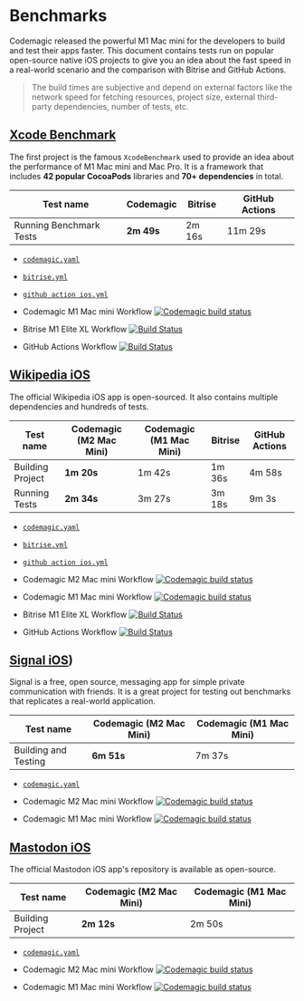 # Benchmarks

Codemagic released the powerful M1 Mac mini for the developers to build and test their apps faster. This document contains tests run on popular open-source native iOS projects to give you an idea about the fast speed in a real-world scenario and the comparison with Bitrise and GitHub Actions.

> The build times are subjective and depend on external factors like the network speed for fetching resources, project size, external third-party dependencies, number of tests, etc.

## [Xcode Benchmark](https://github.com/nevercode-rudrank/Benchmarks/tree/benchmark)

The first project is the famous `XcodeBenchmark` used to provide an idea about the performance of M1 Mac mini and Mac Pro. It is a framework that includes **42 popular CocoaPods** libraries and **70+ dependencies** in total.

**Test name** | **Codemagic** | **Bitrise** | **GitHub Actions**
--- | --- | --- | ---
Running Benchmark Tests | **2m 49s** | 2m 16s | 11m 29s

- [`codemagic.yaml`](https://github.com/nevercode-rudrank/Benchmarks/blob/benchmark/codemagic.yaml)
- [`bitrise.yml`](https://github.com/nevercode-rudrank/Benchmarks/blob/benchmark/bitrise.yml)
- [`github action ios.yml`](https://github.com/nevercode-rudrank/Benchmarks/blob/master/.github/workflows/ios.yml)

- Codemagic M1 Mac mini Workflow  [![Codemagic build status](https://api.codemagic.io/apps//636384f636dd120e8bce1532/ios-m1-mac-mini-workflow/status_badge.svg)](https://codemagic.io/app/636384f636dd120e8bce1532/build/63e3050e34df01f41f9f1db1) 
- Bitrise M1 Elite XL Workflow [![Build Status](https://app.bitrise.io/app/3352aa05cfe2f537/status.svg?token=kSu7Wj2ScSkR8NA44mO-gQ&branch=master)](https://app.bitrise.io/build/1d4f2322-0af4-445c-99b0-3c58723619cb)
- GitHub Actions Workflow [![Build Status](https://github.com/nevercode-rudrank/Benchmarks/actions/workflows/ios.yml/badge.svg?branch=benchmark)](https://github.com/nevercode-rudrank/Benchmarks/actions/runs/7114673613)


## [Wikipedia iOS](https://github.com/nevercode-rudrank/wikipedia-ios)

The official Wikipedia iOS app is open-sourced. It also contains multiple dependencies and hundreds of tests.

**Test name** | **Codemagic (M2 Mac Mini)** | **Codemagic (M1 Mac Mini)** | **Bitrise** | **GitHub Actions**
--- | --- | --- | --- | ---
Building Project | **1m 20s** | 1m 42s | 1m 36s | 4m 58s
Running Tests | **2m 34s** | 3m 27s | 3m 18s | 9m 3s

- [`codemagic.yaml`](https://github.com/nevercode-rudrank/wikipedia-ios/blob/main/codemagic.yaml)
- [`bitrise.yml`](https://github.com/nevercode-rudrank/wikipedia-ios/blob/main/bitrise.yml)
- [`github action ios.yml`](https://github.com/nevercode-rudrank/wikipedia-ios/blob/main/.github/workflows/ios.yml)

- Codemagic M2 Mac mini Workflow [![Codemagic build status](https://api.codemagic.io/apps/6267c85aeb4a9a0e7b7eba1b/ios-m1-mac-mini-workflow/status_badge.svg)](https://codemagic.io/app/6267c85aeb4a9a0e7b7eba1b/build/643fa4ada6c16df739a8e5c8)
- Codemagic M1 Mac mini Workflow [![Codemagic build status](https://api.codemagic.io/apps/6267c85aeb4a9a0e7b7eba1b/ios-m1-mac-mini-workflow/status_badge.svg)](https://codemagic.io/app/6267c85aeb4a9a0e7b7eba1b/build/643fa4ada6c16df739a8e5c7)
- Bitrise M1 Elite XL Workflow [![Build Status](https://app.bitrise.io/app/c8237484d99238e6/status.svg?token=N9v0ks0Fat21r-SsMluWEQ&branch=master)](https://app.bitrise.io/build/492c1e5f-51e3-4d1e-948c-eeedd323da3b)
- GitHub Actions Workflow [![Build Status](https://github.com/nevercode-rudrank/wikipedia-ios/actions/workflows/ios.yml/badge.svg)](https://github.com/nevercode-rudrank/wikipedia-ios/actions/runs/3393761012)

## [Signal iOS](https://github.com/nevercode-rudrank/Signal-iOS))

Signal is a free, open source, messaging app for simple private communication with friends. It is a great project for testing out benchmarks that replicates a real-world application.

**Test name** | **Codemagic (M2 Mac Mini)** | **Codemagic (M1 Mac Mini)**
--- | --- | ---
Building and Testing | **6m 51s** | 7m 37s

- [`codemagic.yaml`](https://github.com/nevercode-rudrank/Signal-iOS/blob/main/codemagic.yaml)

- Codemagic M2 Mac mini Workflow [![Codemagic build status](https://api.codemagic.io/apps/626e67f46248df64e0b79f91/ios-m2-mac-mini-workflow/status_badge.svg)](https://codemagic.io/app/626e67f46248df64e0b79f91/build/643fb05d4d88a8c286334f33)
- Codemagic M1 Mac mini Workflow [![Codemagic build status](https://api.codemagic.io/apps/626e67f46248df64e0b79f91/ios-m1-mac-mini-workflow/status_badge.svg)](https://codemagic.io/app/626e67f46248df64e0b79f91/build/643fb0598854fcfe834a8b75)

## [Mastodon iOS](https://github.com/nevercode-rudrank/mastodon-ios)

The official Mastodon iOS app's repository is available as open-source.

**Test name** | **Codemagic (M2 Mac Mini)** | **Codemagic (M1 Mac Mini)**
--- | --- | ---
Building Project | **2m 12s** | 2m 50s

- [`codemagic.yaml`](https://github.com/nevercode-rudrank/mastodon-ios/blob/develop/codemagic.yaml)

- Codemagic M2 Mac mini Workflow [![Codemagic build status](https://api.codemagic.io/apps/63a21b433246c3f84a9da7d4/ios-m1-mac-mini-workflow/status_badge.svg)](https://codemagic.io/app/63a21b433246c3f84a9da7d4/build/643faf0fc112ac5cd5e19fb8)
- Codemagic M1 Mac mini Workflow [![Codemagic build status](https://api.codemagic.io/apps/63a21b433246c3f84a9da7d4/ios-m1-mac-mini-workflow/status_badge.svg)](https://codemagic.io/app/63a21b433246c3f84a9da7d4/build/643faf0fc112ac5cd5e19fb6)
